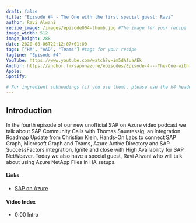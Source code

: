 ```yaml
---
draft: false
title: "Episode #4 - The One with the first special guest: Ravi"
author: Ravi Alwani
recipe_image: /images/episode004-thumb.jpg #The image for your recipe
image_width: 512
image_height: 288
date: 2020-08-06T22:12:07+01:00
tags: ["HA", "AAD", "Teams"] #tags for your recipe
tagline: "Episode #4"
YouTube: https://www.youtube.com/watch?v=im5dAfuaAEk
Anchor: https://anchor.fm/saponazure/episodes/Episode-4---The-One-with-the-first-special-guest-Ravi-ejaauq
Apple: 
Spotify:  

# For ingredient subheadings (if you use them), please use the h4 header.  For print view I have those elements targeted
---
```



## Introduction

In the fourth episode of our new unofficial SAP on Azure video podcast we talk about SAP Community Calls with Thomas Saueressig, an Integration Roadmap Update from Christian Klein, Hands-On Labs to connect SAP Graph, Microsoft Graph and Teams, Azure Active Directory and SAP SuccessFactors integration, Ignite and close with High Availability for SAP NetWeaver. Today we also have a special guest, Ravi Alwani who will talk about using Azure NetApp Files in HA setups.

#### Links

- [SAP on Azure](https://github.com/hobru/SAPonAzure)


#### Video Index

- 0:00 Intro
